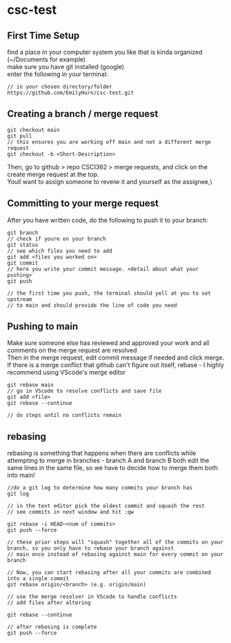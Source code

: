 # csc-test

## First Time Setup
find a place in your computer system you like that is kinda organized (~/Documents for example) \
make sure you have git installed (google) \
enter the following in your terminal:
```
// in your chosen directory/folder
https://github.com/EmilyHurn/csc-test.git
```

## Creating a branch / merge request

```
git checkout main
git pull
// this ensures you are working off main and not a different merge request
git checkout -b <Short-Description>

```
Then, go to github > repo CSCI362 > merge requests, and click on the create merge request at the top.\
Youll want to assign someone to reveiw it and yourself as the assignee,\

## Committing to your merge request
After you have written code, do the following to push it to your branch:

```
git branch
// check if youre on your branch
git status
// see which files you need to add
git add <files you worked on>
git commit
// here you write your commit message. <detail about what your pushing>
git push

// the first time you push, the terminal should yell at you to set upstream
// to main and should provide the line of code you need
```

## Pushing to main
Make sure someone else has reviewed and approved your work and all comments on the merge request are resolved\
Then in the merge request, edit commit message if needed and click merge.
If there is a merge conflict that github can't figure out itself, rebase - I highly recommend using VScode's merge editor

```
git rebase main
// go in VScode to resolve conflicts and save file
git add <file>
git rebase --continue

// do steps until no conflicts remain
```

## rebasing

rebasing is something that happens when there are conflicts while attempting to merge in branches - branch A and branch B both edit the same lines in the same file, so we have to decide how to merge them both into main!

```
//do a git log to determine how many commits your branch has 
git log

// in the text editor pick the oldest commit and squash the rest
// see commits in next window and hit :qw

git rebase -i HEAD~<num of commits>
git push --force

// these prior steps will "squash" together all of the commits on your branch, so you only have to rebase your branch against
// main once instead of rebasing against main for every commit on your branch

// Now, you can start rebasing after all your commits are combined into a single commit
git rebase origin/<branch> (e.g. origin/main)

// use the merge resolver in VScode to handle conflicts
// add files after altering

git rebase --continue

// after rebasing is complete
git push --force
```

